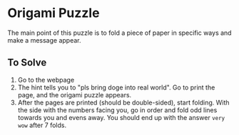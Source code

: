 # Origami Puzzle

The main point of this puzzle is to fold a piece of paper in specific ways and make a message appear.

## To Solve
1. Go to the webpage
2. The hint tells you to "pls bring doge into real world". Go to print the page, and the origami puzzle appears.
3. After the pages are printed (should be double-sided), start folding. With the side with the numbers facing you, go in order and fold odd lines towards you and evens away. You should end up with the answer `very wow` after 7 folds.
